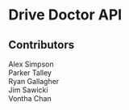 # Drive Doctor API

## Contributors
Alex Simpson\
Parker Talley\
Ryan Gallagher\
Jim Sawicki\
Vontha Chan
